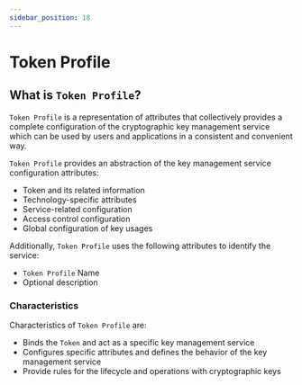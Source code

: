 ```yaml
---
sidebar_position: 18
---
```


# Token Profile

## What is `Token Profile`?

`Token Profile` is a representation of attributes that collectively provides a complete configuration of the cryptographic key management service which can be used by users and applications in a consistent and convenient way.

`Token Profile` provides an abstraction of the key management service configuration attributes:

- Token and its related information
- Technology-specific attributes
- Service-related configuration
- Access control configuration
- Global configuration of key usages

Additionally, `Token Profile` uses the following attributes to identify the service:

- `Token Profile` Name
- Optional description

### Characteristics

Characteristics of `Token Profile` are:

- Binds the `Token` and act as a specific key management service
- Configures specific attributes and defines the behavior of the key management service
- Provide rules for the lifecycle and operations with cryptographic keys
